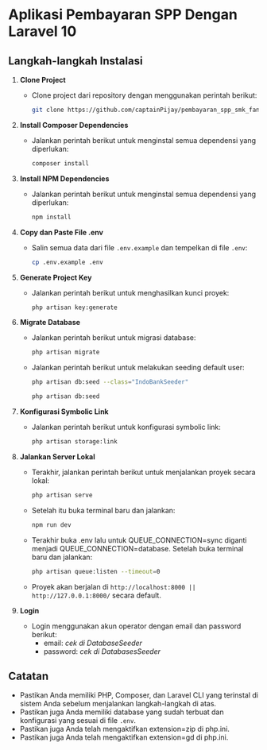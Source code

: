 # Aplikasi Pembayaran SPP Dengan Laravel 10

## Langkah-langkah Instalasi

1. **Clone Project**

    - Clone project dari repository dengan menggunakan perintah berikut:
        ```bash
        git clone https://github.com/captainPijay/pembayaran_spp_smk_fania_salsabila.git
        ```

2. **Install Composer Dependencies**

    - Jalankan perintah berikut untuk menginstal semua dependensi yang diperlukan:
        ```bash
        composer install
        ```
3. **Install NPM Dependencies**

    - Jalankan perintah berikut untuk menginstal semua dependensi yang diperlukan:
        ```bash
        npm install
        ```

3. **Copy dan Paste File .env**

    - Salin semua data dari file `.env.example` dan tempelkan di file `.env`:
        ```bash
        cp .env.example .env
        ```

4. **Generate Project Key**

    - Jalankan perintah berikut untuk menghasilkan kunci proyek:
        ```bash
        php artisan key:generate
        ```
        
5. **Migrate Database**

    - Jalankan perintah berikut untuk migrasi database:
        ```bash
        php artisan migrate
        ```
    - Jalankan perintah berikut untuk melakukan seeding default user:
        ```bash
        php artisan db:seed --class="IndoBankSeeder"
        ```
        ```bash
        php artisan db:seed
        ```
6. **Konfigurasi Symbolic Link**

    - Jalankan perintah berikut untuk konfigurasi symbolic link:
        ```bash
        php artisan storage:link
        ```

7. **Jalankan Server Lokal**
    - Terakhir, jalankan perintah berikut untuk menjalankan proyek secara lokal:
        ```bash
        php artisan serve
        ```
   - Setelah itu buka terminal baru dan jalankan:
        ```bash
        npm run dev
        ```
   - Terakhir buka .env lalu untuk QUEUE_CONNECTION=sync diganti menjadi QUEUE_CONNECTION=database. Setelah buka terminal baru dan jalankan:
        ```bash
        php artisan queue:listen --timeout=0
        ```
    - Proyek akan berjalan di `http://localhost:8000 || http://127.0.0.1:8000/` secara default.
8. **Login**
    - Login menggunakan akun operator dengan email dan password berikut:
        - email: *cek di DatabaseSeeder*
        - password: *cek di DatabasesSeeder*
## Catatan

-   Pastikan Anda memiliki PHP, Composer, dan Laravel CLI yang terinstal di sistem Anda sebelum menjalankan langkah-langkah di atas.
-   Pastikan juga Anda memiliki database yang sudah terbuat dan konfigurasi yang sesuai di file `.env`.
-   Pastikan juga Anda telah mengaktifkan extension=zip di php.ini.
-   Pastikan juga Anda telah mengaktifkan extension=gd di php.ini.
